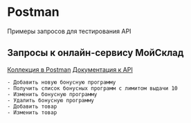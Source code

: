# Postman
Примеры запросов для тестирования API
## Запросы к онлайн-сервису МойСклад

[Коллекция в Postman](https://github.com/aolesik/Postman/blob/main/MoySklad.postman_collection.json)
[Документация к API](https://dev.moysklad.ru/doc/api/remap/1.2/#mojsklad-json-api)

    - Добавить новую бонусную программу 
    - Получить список бонусных программ с лимитом выдачи 10
    - Изменить бонусную программу 
    - Удалить бонусную программу
    - Добавить товар
    - Изменить товар
